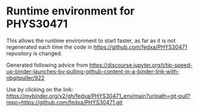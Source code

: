 # Runtime environment for PHYS30471

This allows the runtime environment to start faster, as far as it is not regenerated each time the code in https://github.com/fedxa/PHYS30471 repository is changed.

Generated following advice from https://discourse.jupyter.org/t/tip-speed-up-binder-launches-by-pulling-github-content-in-a-binder-link-with-nbgitpuller/922

Use by clicking on the link:
https://mybinder.org/v2/gh/fedxa/PHYS30471_env/main?urlpath=git-pull?repo=https://github.com/fedxa/PHYS30471.git

